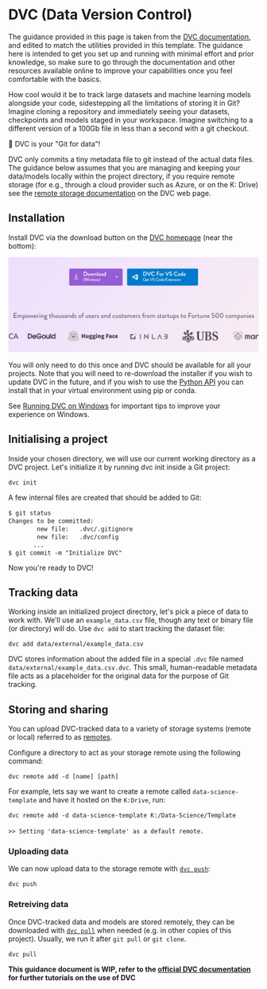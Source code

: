# DVC (Data Version Control)

The guidance provided in this page is taken from the [DVC documentation](https://dvc.org/doc/start), and edited to match the utilities provided in this template. The guidance here is intended to get you set up and running with minimal effort and prior knowledge, so make sure to go through the documentation and other resources available online to improve your capabilities once you feel comfortable with the basics.

How cool would it be to track large datasets and machine learning models alongside your code, sidestepping all the limitations of storing it in Git? Imagine cloning a repository and immediately seeing your datasets, checkpoints and models staged in your workspace. Imagine switching to a different version of a 100Gb file in less than a second with a git checkout.

💫 DVC is your "Git for data"!

DVC only commits a tiny metadata file to git instead of the actual data files. The guidance below assumes that you are managing and keeping your data/models locally within the project directory, if you require remote storage (for e.g., through a cloud provider such as Azure, or on the K: Drive) see the [remote storage documentation](https://dvc.org/doc/user-guide/data-management/remote-storage) on the DVC web page.

## Installation

Install DVC via the download button on the [DVC homepage](dvc.org) (near the bottom):

![alt text](images/dvc-download.png)

You will only need to do this once and DVC should be available for all your projects. Note that you will need to re-download the installer if you wish to update DVC in the future, and if you wish to use the [Python API](https://dvc.org/doc/api-reference) you can install that in your virtual environment using pip or conda.

<!-- Ensure you have set up your virtual environment as described in the [Getting Started](./GettingStarted.md) guidance page. You should have also included `- dvc` in the [`environment.yml`](/code/environment.yml) file, which is included by default. -->

<!-- The DVC documentation provides guidance on [installing manually](https://dvc.org/doc/install), but it is recommended to follow the standardised approach using conda + package management in the [`environment.yml`](/code/environment.yml) file. -->

<!-- ## Installation on Windows

To use DVC as a [Python library](https://dvc.org/doc/api-reference), you can install it with conda or with pip (below). -->

See [Running DVC on Windows](https://dvc.org/doc/user-guide/how-to/run-dvc-on-windows) for important tips to improve your experience on Windows.
<!-- 
### Install with conda

Requires Miniconda or Anaconda Distribution.

You can use conda from [Anaconda Prompt](https://docs.anaconda.com/free/anaconda/getting-started/), a POSIX-like command line terminal in Windows.

    conda install -c conda-forge mamba # installs much faster than conda
    mamba install -c conda-forge dvc

### Install with pip

We strongly recommend creating a virtual environment or using pipx to encapsulate your local environment.

Note that Python 3.8+ is needed to get the latest version of DVC.

    pip install dvc

### Windows installer

A quick way is to use the self-contained, executable installer (binary), which is available from the big "Download" button on the [home page](https://dvc.org/).

You'll need to download and run the installer again each time you want to update DVC. You may use Windows Uninstaller to remove the program.

Note that this method by default enables symlink permissions for all users, so they can use them to optimize DVC operations. -->

## Initialising a project

Inside your chosen directory, we will use our current working directory as a DVC project. Let's initialize it by running dvc init inside a Git project:

    dvc init
A few internal files are created that should be added to Git:

    $ git status
    Changes to be committed:
            new file:   .dvc/.gitignore
            new file:   .dvc/config
           ...
    $ git commit -m "Initialize DVC"

Now you're ready to DVC!

## Tracking data

Working inside an initialized project directory, let's pick a piece of data to work with. We'll use an `example_data.csv` file, though any text or binary file (or directory) will do. Use `dvc add` to start tracking the dataset file:

```
dvc add data/external/example_data.csv
```

DVC stores information about the added file in a special `.dvc` file named `data/external/example_data.csv.dvc`. This small, human-readable metadata file acts as a placeholder for the original data for the purpose of Git tracking. 

## Storing and sharing

You can upload DVC-tracked data to a variety of storage systems (remote or local) referred to as [remotes](https://dvc.org/doc/user-guide/data-management/remote-storage).

Configure a directory to act as your storage remote using the following command:

```
dvc remote add -d [name] [path]
```

For example, lets say we want to create a remote called `data-science-template` and have it hosted on the ``K:Drive``, run:

```
dvc remote add -d data-science-template K:/Data-Science/Template

>> Setting 'data-science-template' as a default remote.
```

### Uploading data

We can now upload data to the storage remote with [`dvc push`](https://dvc.org/doc/command-reference/push):

```
dvc push
```

### Retreiving data

Once DVC-tracked data and models are stored remotely, they can be downloaded with [`dvc pull`](https://dvc.org/doc/command-reference/pull) when needed (e.g. in other copies of this project). Usually, we run it after `git pull` or `git clone`.

```
dvc pull
```

**This guidance document is WIP, refer to the [official DVC documentation](https://dvc.org/doc/use-cases/) for further tutorials on the use of DVC** 
